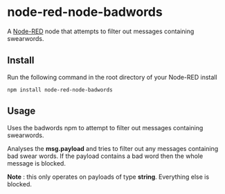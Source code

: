 node-red-node-badwords
======================

A <a href="http://nodered.org" target="_new">Node-RED</a> node that attempts to filter out messages containing swearwords.

Install
-------

Run the following command in the root directory of your Node-RED install

    npm install node-red-node-badwords


Usage
-----

Uses the badwords npm to attempt to filter out messages containing swearwords.

Analyses the **msg.payload** and tries to filter out any messages containing bad swear words. If the payload contains a bad word then the whole message is blocked.

**Note** : this only operates on payloads of type <b>string</b>. Everything else is blocked.
